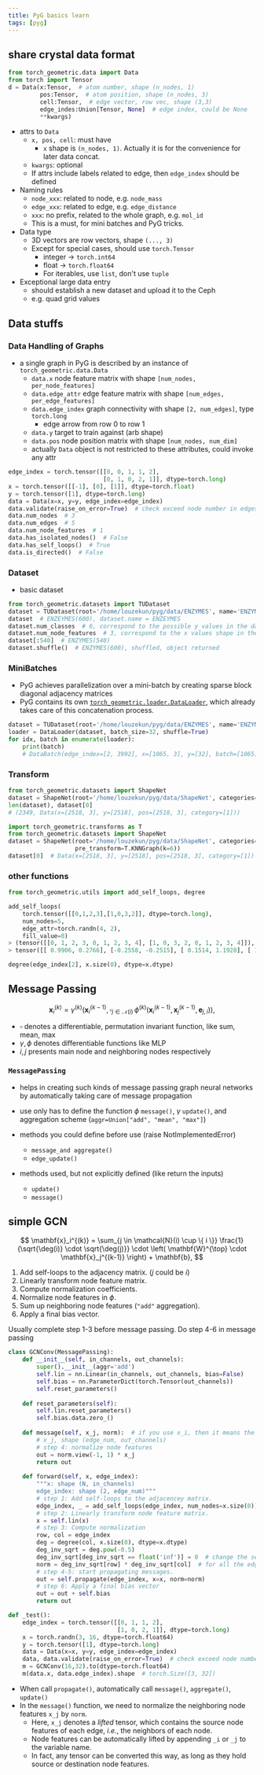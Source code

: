 ```yaml
---
title: PyG basics learn
tags: [pyg]
---
```


## share crystal data format
```Python
from torch_geometric.data import Data
from torch import Tensor
d = Data(x:Tensor,  # atom number, shape (n_nodes, 1)
		 pos:Tensor,  # atom position, shape (n_nodes, 3)
		 cell:Tensor,  # edge vector, row vec, shape (3,3)
		 edge_indes:Union[Tensor, None]  # edge index, could be None
		 **kwargs)
```
- attrs to `Data`
	- `x, pos, cell`: must have
		- `x` shape is `(n_nodes, 1)`. Actually it is for the convenience for later data concat.
	- `kwargs`: optional
	- If attrs include labels related to edge, then `edge_index` should be defined
- Naming rules
	- `node_xxx`: related to node, e.g. `node_mass`
	- `edge_xxx`: related to edge, e.g. `edge_distance`
	- `xxx`: no prefix, related to the whole graph, e.g. `mol_id`
	- This is a must, for mini batches and PyG tricks.
- Data type
	- 3D vectors are row vectors, shape `(..., 3)`
	- Except for special cases, should use `torch.Tensor`
		- integer -> `torch.int64`
		- float -> `torch.float64`
		- For iterables, use `list`, don't use `tuple`
- Exceptional large data entry
	- should establish a new dataset and upload it to the Ceph
	- e.g. quad grid values


## Data stuffs

### Data Handling of Graphs
- a single graph in PyG is described by an instance of `torch_geometric.data.Data`
	- `data.x` node feature matrix with shape `[num_nodes, per_node_features]`
	- `data.edge_attr` edge feature matrix with shape `[num_edges, per_edge_features]`
	- `data.edge_index` graph connectivity with shape `[2, num_edges]`, type `torch.long`
		- edge arrow from row 0 to row 1
	- `data.y` target to train against (arb shape)
	- `data.pos` node position matrix with shape `[num_nodes, num_dim]`
	- actually `Data` object is not restricted to these attributes, could invoke any attr
```Python
edge_index = torch.tensor([[0, 0, 1, 1, 2],
                           [0, 1, 0, 2, 1]], dtype=torch.long)
x = torch.tensor([[-1], [0], [1]], dtype=torch.float)
y = torch.tensor([1], dtype=torch.long)
data = Data(x=x, y=y, edge_index=edge_index)
data.validate(raise_on_error=True)  # check exceed node number in edges
data.num_nodes  # 3
data.num_edges  # 5
data.num_node_features  # 1
data.has_isolated_nodes()  # False
data.has_self_loops()  # True
data.is_directed()  # False
```


### Dataset
- basic dataset
```Python
from torch_geometric.datasets import TUDataset
dataset = TUDataset(root='/home/louzekun/pyg/data/ENZYMES', name='ENZYMES')
dataset  # ENZEYMES(600), dataset.name = ENZEYMES
dataset.num_classes  # 6, correspond to the possible y values in the dataset
dataset.num_node_features  # 3, correspond to the x values shape in the dataset
dataset[:540]  # ENZYMES(540)
dataset.shuffle()  # ENZYMES(600), shuffled, object returned
```


### MiniBatches
- PyG achieves parallelization over a mini-batch by creating sparse block diagonal adjacency matrices
- PyG contains its own [`torch_geometric.loader.DataLoader`](https://pytorch-geometric.readthedocs.io/en/latest/modules/loader.html#torch_geometric.loader.DataLoader "torch_geometric.loader.DataLoader"), which already takes care of this concatenation process.
```Python
dataset = TUDataset(root='/home/louzekun/pyg/data/ENZYMES', name='ENZYMES')
loader = DataLoader(dataset, batch_size=32, shuffle=True)
for idx, batch in enumerate(loader):
	print(batch)
	# DataBatch(edge_index=[2, 3992], x=[1065, 3], y=[32], batch=[1065], ptr=[33]) 32
```


### Transform
```Python
from torch_geometric.datasets import ShapeNet
dataset = ShapeNet(root='/home/louzekun/pyg/data/ShapeNet', categories=['Airplane'])
len(dataset), dataset[0]
# (2349, Data(x=[2518, 3], y=[2518], pos=[2518, 3], category=[1]))

import torch_geometric.transforms as T
from torch_geometric.datasets import ShapeNet
dataset = ShapeNet(root='/home/louzekun/pyg/data/ShapeNet', categories=['Airplane'],
                   pre_transform=T.KNNGraph(k=6))
dataset[0]  # Data(x=[2518, 3], y=[2518], pos=[2518, 3], category=[1])
```


### other functions
```Python
from torch_geometric.utils import add_self_loops, degree

add_self_loops(
	torch.tensor([[0,1,2,3],[1,0,3,2]], dtype=torch.long),
	num_nodes=5,
	edge_attr=torch.randn(4, 2),
	fill_value=0)
> (tensor([[0, 1, 2, 3, 0, 1, 2, 3, 4], [1, 0, 3, 2, 0, 1, 2, 3, 4]]),
> tensor([[ 0.9906, 0.2766], [-0.2558, -0.2515], [ 0.1514, 1.1928], [ 1.0415, 0.2221], [ 0.0000, 0.0000], [ 0.0000, 0.0000], [ 0.0000, 0.0000], [ 0.0000, 0.0000], [ 0.0000, 0.0000]]))

degree(edge_index[2], x.size(0), dtype=x.dtype)


```



## Message Passing

$$
\mathbf{x}_i^{(k)} = \gamma^{(k)} \left( \mathbf{x}_i^{(k-1)}, \square_{j \in \mathcal{N}(i)} \, \phi^{(k)}\left(\mathbf{x}_i^{(k-1)}, \mathbf{x}_j^{(k-1)},\mathbf{e}_{j,i}\right) \right),
$$
- $\square$ denotes a differentiable, permutation invariant function, like sum, mean, max
- $\gamma, \phi$ denotes differentiable functions like MLP
- $i, j$ presents main node and neighboring nodes respectively


### `MessagePassing`

- helps in creating such kinds of message passing graph neural networks by automatically taking care of message propagation
- use only has to define the function $\phi$ `message()`, $\gamma$ `update()`, and aggregation scheme (`aggr=Union["add", "mean", "max"]`)

- methods you could define before use (raise NotImplementedError)
	- `message_and aggregate()`
	- `edge_update()`
- methods used, but not explicitly defined (like return the inputs)
	- `update()`
	- `message()`



## simple GCN

$$
\mathbf{x}_i^{(k)} = \sum_{j \in \mathcal{N}(i) \cup \{ i \}} \frac{1}{\sqrt{\deg(i)} \cdot \sqrt{\deg(j)}} \cdot \left( \mathbf{W}^{\top} \cdot \mathbf{x}_j^{(k-1)} \right) + \mathbf{b},
$$

1.  Add self-loops to the adjacency matrix. ($j$ could be $i$)
2.  Linearly transform node feature matrix.
3.  Compute normalization coefficients.
4.  Normalize node features in $\phi$.
5.  Sum up neighboring node features (`"add"` aggregation).
6.  Apply a final bias vector.

Usually complete step 1-3 before message passing.
Do step 4-6 in message passing

```Python
class GCNConv(MessagePassing):
    def __init__(self, in_channels, out_channels):
        super().__init__(aggr='add')
        self.lin = nn.Linear(in_channels, out_channels, bias=False)
        self.bias = nn.ParameterDict(torch.Tensor(out_channels))
        self.reset_parameters()
  
    def reset_parameters(self):
        self.lin.reset_parameters()
        self.bias.data.zero_()
  
    def message(self, x_j, norm):  # if you use x_i, then it means the main node
        # x_j, shape (edge_num, out_channels)
        # step 4: normalize node features
        out = norm.view(-1, 1) * x_j
        return out
  
    def forward(self, x, edge_index):
        """x: shape (N, in_channels)
        edge_index: shape (2, edge_num)"""
        # step 1: Add self-loops to the adjacencey matrix.
        edge_index, _ = add_self_loops(edge_index, num_nodes=x.size(0))
        # step 2: Linearly transform node feature matrix.
        x = self.lin(x)
        # step 3: Compute normalization
        row, col = edge_index
        deg = degree(col, x.size(0), dtype=x.dtype)
        deg_inv_sqrt = deg.pow(-0.5)
        deg_inv_sqrt[deg_inv_sqrt == float('inf')] = 0  # change the self loop values to 0
        norm = deg_inv_sqrt[row] * deg_inv_sqrt[col]  # for all the edges
        # step 4-5: start propagating messages.
        out = self.propagate(edge_index, x=x, norm=norm)
        # step 6: Apply a final bias vector
        out = out + self.bias
        return out

def _test():
	edge_index = torch.tensor([[0, 1, 1, 2],
	                           [1, 0, 2, 1]], dtype=torch.long)
	x = torch.randn(3, 16, dtype=torch.float64)
	y = torch.tensor([1], dtype=torch.long)
	data = Data(x=x, y=y, edge_index=edge_index)
	data, data.validate(raise_on_error=True)  # check exceed node number in edges
	m = GCNConv(16,32).to(dtype=torch.float64)
	m(data.x, data.edge_index).shape  # torch.Size([3, 32])
```

- When call `propagate()`, automatically call `message()`, `aggregate()`, `update()`
- In the `message()` function, we need to normalize the neighboring node features `x_j` by `norm`.
	- Here, `x_j` denotes a _lifted_ tensor, which contains the source node features of each edge, _i.e._, the neighbors of each node.
	- Node features can be automatically lifted by appending `_i` or `_j` to the variable name.
	- In fact, any tensor can be converted this way, as long as they hold source or destination node features.

